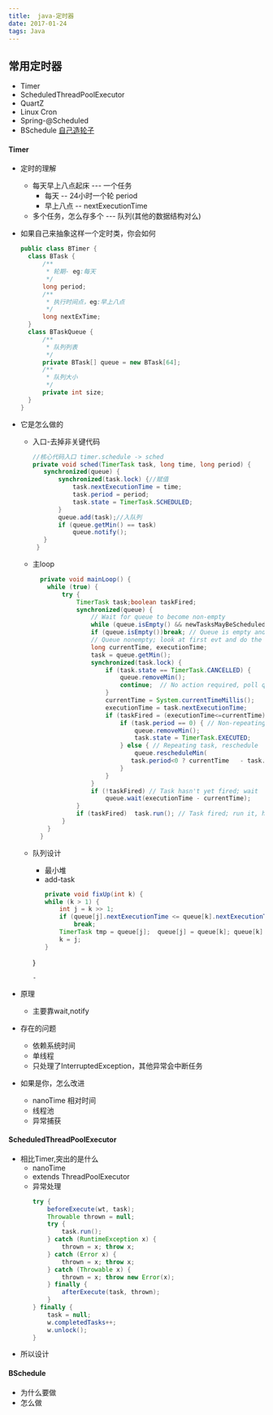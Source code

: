 ```yaml
---
title:  java-定时器
date: 2017-01-24
tags: Java
---
```


## 常用定时器
  - Timer
  - ScheduledThreadPoolExecutor
  - QuartZ
  - Linux Cron
  - Spring-@Scheduled
  - BSchedule [自己造轮子](https://github.com/bamboog/BSchedule)
<!-- more -->

#### Timer
  - 定时的理解
    - 每天早上八点起床 --- 一个任务
      - 每天  -- 24小时一个轮  period
      - 早上八点 -- nextExecutionTime
    - 多个任务，怎么存多个 --- 队列(其他的数据结构对么)

  - 如果自己来抽象这样一个定时类，你会如何
    ```java
    public class BTimer {
      class BTask {
          /**
           * 轮期- eg:每天
           */
          long period;
          /**
           * 执行时间点，eg:早上八点
           */
          long nextExTime;
      }
      class BTaskQueue {
          /**
           * 队列列表
           */
          private BTask[] queue = new BTask[64];
          /**
           * 队列大小
           */
          private int size;
      }
    }
    ```
  - 它是怎么做的
    - 入口-去掉非关键代码
      ```java
      //核心代码入口 timer.schedule -> sched
      private void sched(TimerTask task, long time, long period) {
         synchronized(queue) {
             synchronized(task.lock) {//赋值
                 task.nextExecutionTime = time;
                 task.period = period;
                 task.state = TimerTask.SCHEDULED;
             }
             queue.add(task);//入队列
             if (queue.getMin() == task)
                 queue.notify();
         }
       }
       ```                
    - 主loop
      ```java
        private void mainLoop() {
          while (true) {
              try {
                  TimerTask task;boolean taskFired;
                  synchronized(queue) {
                      // Wait for queue to become non-empty
                      while (queue.isEmpty() && newTasksMayBeScheduled)queue.wait();
                      if (queue.isEmpty())break; // Queue is empty and will forever remain; die
                      // Queue nonempty; look at first evt and do the right thing
                      long currentTime, executionTime;
                      task = queue.getMin();
                      synchronized(task.lock) {
                          if (task.state == TimerTask.CANCELLED) {
                              queue.removeMin();
                              continue;  // No action required, poll queue again
                          }
                          currentTime = System.currentTimeMillis();
                          executionTime = task.nextExecutionTime;
                          if (taskFired = (executionTime<=currentTime)) {
                              if (task.period == 0) { // Non-repeating, remove
                                  queue.removeMin();
                                  task.state = TimerTask.EXECUTED;
                              } else { // Repeating task, reschedule
                                  queue.rescheduleMin(
                                 task.period<0 ? currentTime   - task.period: executionTime +task.period);
                              }
                          }
                      }
                      if (!taskFired) // Task hasn't yet fired; wait
                          queue.wait(executionTime - currentTime);
                  }
                  if (taskFired)  task.run(); // Task fired; run it, holding no locks
              }
          }
        }
      ```

    - 队列设计
      - 最小堆
      - add-task
        ```java
        private void fixUp(int k) {
        while (k > 1) {
            int j = k >> 1;
            if (queue[j].nextExecutionTime <= queue[k].nextExecutionTime)
                break;
            TimerTask tmp = queue[j];  queue[j] = queue[k]; queue[k] = tmp;
            k = j;
        }
       }
        ```
      -

- 原理
  - 主要靠wait,notify
- 存在的问题
  - 依赖系统时间
  - 单线程
  - 只处理了InterruptedException，其他异常会中断任务
- 如果是你，怎么改进
  - nanoTime 相对时间
  - 线程池
  - 异常捕获

#### ScheduledThreadPoolExecutor
  - 相比Timer,突出的是什么
    - nanoTime
    - extends ThreadPoolExecutor
    - 异常处理
      ```java
      try {
          beforeExecute(wt, task);
          Throwable thrown = null;
          try {
              task.run();
          } catch (RuntimeException x) {
              thrown = x; throw x;
          } catch (Error x) {
              thrown = x; throw x;
          } catch (Throwable x) {
              thrown = x; throw new Error(x);
          } finally {
              afterExecute(task, thrown);
          }
      } finally {
          task = null;
          w.completedTasks++;
          w.unlock();
      }
      ```
  - 所以设计

#### BSchedule
  - 为什么要做
  - 怎么做
